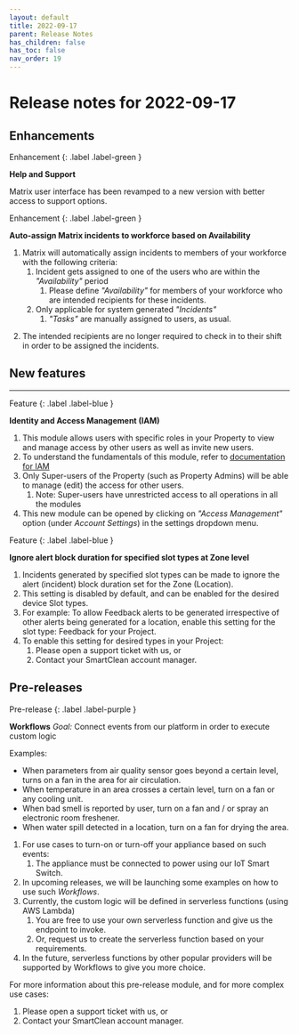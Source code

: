 ```yaml
---
layout: default
title: 2022-09-17
parent: Release Notes
has_children: false
has_toc: false
nav_order: 19
---
```


# Release notes for 2022-09-17

## Enhancements


Enhancement
{: .label .label-green }

**Help and Support**

Matrix user interface has been revamped to a new version with better access to support options.

[comment]: <> (TODO: Are there any more details that can be provided for this enhancement ?)
[comment]: <> (For example: How can users access this support ?)


Enhancement
{: .label .label-green }

**Auto-assign Matrix incidents to workforce based on Availability**
1. Matrix will automatically assign incidents to members of your workforce with the following criteria:
   1. Incident gets assigned to one of the users who are within the _"Availability"_ period
      1. Please define _"Availability"_ for members of your workforce who are intended recipients for these incidents.
   2. Only applicable for system generated _"Incidents"_ 
      1. _"Tasks"_ are manually assigned to users, as usual.

[comment]: <> (How can mode be changed from availability based to shift based and vice versa ?
)
[comment]: <> (TODO:      2. Is there any other criteria for assigning incidents ?)

[comment]: <> (TODO: If more than 1 user has availability defined and is available, how is selection done to assign the incident ?)
      
2. The intended recipients are no longer required to check in to their shift in order to be assigned the incidents.

## New features

---

Feature
{: .label .label-blue }

**Identity and Access Management (IAM)** 
1. This module allows users with specific roles in your Property to view and manage access by other users as well as invite new users.
2. To understand the fundamentals of this module, refer to [documentation for IAM](/iam.html) 
3. Only Super-users of the Property (such as Property Admins) will be able to manage (edit) the access for other users.
   1. Note: Super-users have unrestricted access to all operations in all the modules
4. This new module can be opened by clicking on _"Access Management"_ option (under _Account Settings_) in the settings dropdown menu. 


Feature
{: .label .label-blue }

**Ignore alert block duration for specified slot types at Zone level** 
1. Incidents generated by specified slot types can be made to ignore the alert (incident) block duration set for the Zone
 (Location). 
2. This setting is disabled by default, and can be enabled for the desired device Slot types.
3. For example: To allow Feedback alerts to be generated irrespective of other alerts being generated for a location,
enable this setting for the slot type: Feedback for your Project.
4. To enable this setting for desired types in your Project:
   1. Please open a support ticket with us, or
   2. Contact your SmartClean account manager.
  

## Pre-releases

Pre-release
{: .label .label-purple }

**Workflows**
_Goal:_ Connect events from our platform in order to execute custom logic

Examples: 
- When parameters from air quality sensor goes beyond a certain level, turns on a fan in the area for air circulation.
- When temperature in an area crosses a certain level, turn on a fan or any cooling unit.
- When bad smell is reported by user, turn on a fan and / or spray an electronic room freshener.
- When water spill detected in a location, turn on a fan for drying the area.
 
1. For use cases to turn-on or turn-off your appliance based on such events:
   1. The appliance must be connected to power using our IoT Smart Switch.
2. In upcoming releases, we will be launching some examples on how to use such _Workflows_.
3. Currently, the custom logic will be defined in serverless functions (using AWS Lambda)
   1. You are free to use your own serverless function and give us the endpoint to invoke.
   2. Or, request us to create the serverless function based on your requirements.
4. In the future, serverless functions by other popular providers will be supported by Workflows to give you more choice.

For more information about this pre-release module, and for more complex use cases:
   1. Please open a support ticket with us, or
   2. Contact your SmartClean account manager.
